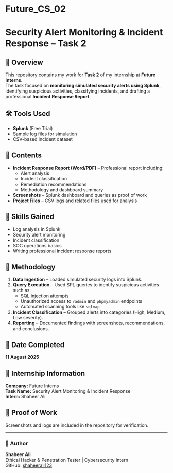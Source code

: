 # Future_CS_02
# Security Alert Monitoring & Incident Response – Task 2

## 📌 Overview
This repository contains my work for **Task 2** of my internship at **Future Interns**.  
The task focused on **monitoring simulated security alerts using Splunk**, identifying suspicious activities, classifying incidents, and drafting a professional **Incident Response Report**.

## 🛠 Tools Used
- **Splunk** (Free Trial)
- Sample log files for simulation
- CSV-based incident dataset

## 📂 Contents
- **Incident Response Report (Word/PDF)** – Professional report including:
  - Alert analysis
  - Incident classification
  - Remediation recommendations
  - Methodology and dashboard summary
- **Screenshots** – Splunk dashboard and queries as proof of work
- **Project Files** – CSV logs and related files used for analysis

## 🎯 Skills Gained
- Log analysis in Splunk
- Security alert monitoring
- Incident classification
- SOC operations basics
- Writing professional incident response reports

## 📝 Methodology
1. **Data Ingestion** – Loaded simulated security logs into Splunk.
2. **Query Execution** – Used SPL queries to identify suspicious activities such as:
   - SQL injection attempts
   - Unauthorized access to `/admin` and `phpmyadmin` endpoints
   - Automated scanning tools like `sqlmap`
3. **Incident Classification** – Grouped alerts into categories (High, Medium, Low severity).
4. **Reporting** – Documented findings with screenshots, recommendations, and conclusions.

## 📅 Date Completed
**11 August 2025**

## 🏢 Internship Information
**Company:** Future Interns  
**Task Name:** Security Alert Monitoring & Incident Response  
**Intern:** Shaheer Ali

## 📸 Proof of Work
Screenshots and logs are included in the repository for verification.

---

### 📢 Author
**Shaheer Ali**  
Ethical Hacker & Penetration Tester | Cybersecurity Intern  
GitHub: [shaheerali123](https://github.com/shaheerali123)

